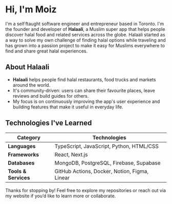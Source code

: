 # Hi, I'm Moiz

I'm a self ftaught software engineer and entrepreneur based in Toronto. I'm the founder and developer of **Halaali**, a Muslim super app that helps people discover halal food and related services across the globe. Halaali started as a way to solve my own challenge of finding halal options while traveling and has grown into a passion project to make it easy for Muslims everywhere to find and share great halal experiences.

## About Halaali

- **Halaali** helps people find halal restaurants, food trucks and markets around the world.
- It's community‭‑driven: users can share their favourite places, leave reviews and build guides for others.
- My focus is on continuously improving the app's user experience and building features that make it useful in everyday life.

## Technologies I've Learned

| Category | Technologies |
| --- | --- |
| **Languages** | TypeScript, JavaScript, Python, HTML/CSS |
| **Frameworks** | React, Next.js |
| **Databases** | MongoDB, PostgreSQL, Firebase, Supabase |
| **Tools & Services** | GitHub Actions, Docker, Notion, Figma, Linear |

Thanks for stopping by! Feel free to explore my repositories or reach out via my website if you’d like to learn more or collaborate.

